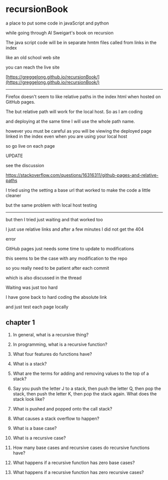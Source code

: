 # recursionBook

a place to put some code in javaScript and python

while going through Al Sweigart's book on recursion

The java script code will be in separate hmtm files called from links in the index

like an old school web site

you can reach the live site

[https://greggelong.github.io/recursionBook/](https://greggelong.github.io/recursionBook/)

--------

Firefox doesn't seem to like relative paths in the index html when hosted on GitHub pages.  

The but relative path will work for the local host.  So as I am coding 

and deploying at the same time I will use the whole path name.

however you must be careful as you will be viewing the deployed page linked in the index even when you are using your local host 

so go live on each page 


UPDATE

see the discussion

https://stackoverflow.com/questions/16316311/github-pages-and-relative-paths

I tried using the setting a base url that worked to make the code a little cleaner

but the same problem with local host testing

****

but then I tried just waiting and that worked too

I just use relative links and after a few minutes I did not get the 404

error

GitHub pages just needs some time to update to modifications 

this seems to be the case with any modification to the repo

so you really need to be patient after each commit

which is also discussed in the thread

Waiting was just too hard

I have gone back to hard coding the absolute link

and just test each page locally


## chapter 1

1. In general, what is a recursive thing?

2. In programming, what is a recursive function?

3. What four features do functions have?

4. What is a stack?

5. What are the terms for adding and removing values to the top of a
stack?

6. Say you push the letter J to a stack, then push the letter Q, then pop the
stack, then push the letter K, then pop the stack again. What does the
stack look like?

7. What is pushed and popped onto the call stack?

8. What causes a stack overflow to happen?

9. What is a base case?

10. What is a recursive case?

11. How many base cases and recursive cases do recursive functions have?

12. What happens if a recursive function has zero base cases?

13. What happens if a recursive function has zero recursive cases?


